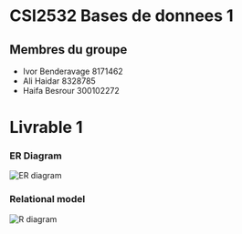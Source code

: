 # CSI2532 Bases de donnees 1

## Membres du groupe

* Ivor Benderavage  8171462
* Ali Haidar        8328785
* Haifa Besrour     300102272

# Livrable 1
### ER Diagram

![ER diagram](https://github.com/professor-forward/projet-csi2532_team/blob/master/image.png)

### Relational model
![R diagram](https://github.com/professor-forward/projet-csi2532_team/blob/master/relationalmodel.png)
